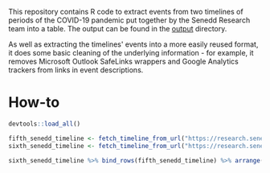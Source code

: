 This repository contains R code to extract events from two timelines of periods of the COVID-19 pandemic put together by the Senedd Research team into a table. The output can be found in the [output](output) directory.

As well as extracting the timelines' events into a more easily reused format, it does some basic cleaning of the underlying information - for example, it removes Microsoft Outlook SafeLinks wrappers and Google Analytics trackers from links in event descriptions.

# How-to

```r
devtools::load_all()

fifth_senedd_timeline <- fetch_timeline_from_url("https://research.senedd.wales/research-articles/coronavirus-timeline-welsh-and-uk-governments-response/")
sixth_senedd_timeline <- fetch_timeline_from_url("https://research.senedd.wales/research-articles/coronavirus-timeline-the-response-in-wales/")

sixth_senedd_timeline %>% bind_rows(fifth_senedd_timeline) %>% arrange(datestamp) %>% write_csv("output/two_timelines.csv")

```
